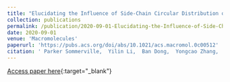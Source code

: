 ```yaml
---
title: "Elucidating the Influence of Side-Chain Circular Distribution on the Crack Onset Strain and Hole Mobility of Near-Amorphous Indacenodithiophene Copolymers"
collection: publications
permalink: /publication/2020-09-01-Elucidating-the-Influence-of-Side-Chain-Circular-Distribution-on-the-Crack-Onset-Strain-and-Hole-Mobility-of-Near-Amorphous-Indacenodithiophene-Copolymers
date: 2020-09-01
venue: 'Macromolecules'
paperurl: 'https://pubs.acs.org/doi/abs/10.1021/acs.macromol.0c00512'
citation: ' Parker Sommerville,  Yilin Li,  Ban Dong,  Yongcao Zhang,  Jonathan Onorato,  Wesley Tatum,  Alex Balzer,  Natalie Stingelin,  Shrayesh Patel,  Paul Nealey,  Christine Luscombe, &quot;Elucidating the Influence of Side-Chain Circular Distribution on the Crack Onset Strain and Hole Mobility of Near-Amorphous Indacenodithiophene Copolymers.&quot; Macromolecules, 2020.'
---
```

[Access paper here](https://pubs.acs.org/doi/abs/10.1021/acs.macromol.0c00512){:target="_blank"}
